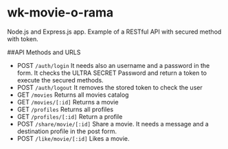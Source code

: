 # wk-movie-o-rama

Node.js and Express.js app. Example of a RESTful API with secured method with token. 

##API Methods and URLS

* POST `/auth/login` 
It needs also an username and a password in the form. It checks the ULTRA SECRET Password and return a token to execute the secured methods.
* POST `/auth/logout` It removes the stored token to check the user
* GET `/movies` Returns all movies catalog
* GET `/movies/[:id]` Returns a movie 
* GET `/profiles` Returns all profiles 
* GET `/profiles/[:id]` Return a profile
* POST `/share/movie/[:id]` Share a movie. It needs a message and a destination profile in the post form.
* POST `/like/movie/[:id]` Likes a movie.

